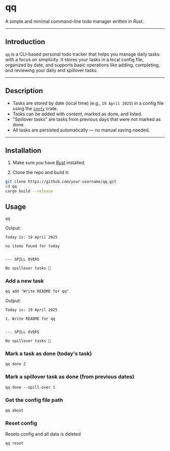 # qq

A simple and minimal command-line todo manager written in Rust.

---

##  Introduction

`qq` is a CLI-based personal todo tracker that helps you manage daily tasks with a focus on simplicity. It stores your tasks in a local config file, organized by date, and supports basic operations like adding, completing, and reviewing your daily and spillover tasks.

---

##  Description

- Tasks are stored by date (local time) (e.g., `19 April 2025`) in a config file using the [`confy`](https://crates.io/crates/confy) crate.
- Tasks can be added with content, marked as done, and listed.
- "Spillover tasks" are tasks from previous days that were not marked as done.
- All tasks are persisted automatically — no manual saving needed.

---

##  Installation

1. Make sure you have [Rust](https://www.rust-lang.org/tools/install) installed.

2. Clone the repo and build it:

```bash
git clone https://github.com/your-username/qq.git
cd qq
cargo build --release
```

## Usage

```
qq
```
Output:
```
Today is: 19 April 2025

no items found for today


--- SPILL OVERS

No spillover tasks 🎉
```

### Add a new task
```
qq add "Write README for qq"
```
Output:
```
Today is: 19 April 2025

1. Write README for qq


--- SPILL OVERS

No spillover tasks 🎉
```

### Mark a task as done (today's task)
```
qq done 2
```

### Mark a spillover task as done (from previous dates)
```
qq done --spill-over 1
```

### Get the config file path
```
qq about
```

### Reset config
Resets config and all data is deleted
```
qq reset
```
